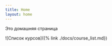 ```yaml
---
title: Home
layout: home
---
```


Это домашняя страница

![Список курсов]({% link ./docs/course_list.md})